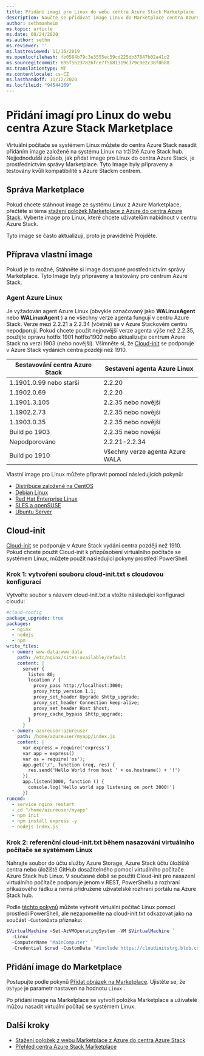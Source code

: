 ```yaml
---
title: Přidání imagí pro Linux do webu centra Azure Stack Marketplace
description: Naučte se přidávat image Linux do Marketplace centra Azure Stack.
author: sethmanheim
ms.topic: article
ms.date: 08/24/2020
ms.author: sethm
ms.reviewer: ''
ms.lastreviewed: 11/16/2019
ms.openlocfilehash: fb0584b79c3e3555ec59cd225db37847b02a41d2
ms.sourcegitcommit: 695f56237826fce7f5b81319c379c9e2c38f0b88
ms.translationtype: MT
ms.contentlocale: cs-CZ
ms.lasthandoff: 11/12/2020
ms.locfileid: "94544169"
---
```

# <a name="add-linux-images-to-the-azure-stack-hub-marketplace"></a>Přidání imagí pro Linux do webu centra Azure Stack Marketplace

Virtuální počítače se systémem Linux můžete do centra Azure Stack nasadit přidáním image založené na systému Linux na tržiště Azure Stack hub. Nejjednodušší způsob, jak přidat image pro Linux do centra Azure Stack, je prostřednictvím správy Marketplace. Tyto Image byly připraveny a testovány kvůli kompatibilitě s Azure Stackm centrem.

## <a name="marketplace-management"></a>Správa Marketplace

Pokud chcete stáhnout image ze systému Linux z Azure Marketplace, přečtěte si téma [stažení položek Marketplace z Azure do centra Azure Stack](azure-stack-download-azure-marketplace-item.md). Vyberte image pro Linux, které chcete uživatelům nabídnout v centru Azure Stack.

Tyto image se často aktualizují, proto je pravidelně Projděte.

## <a name="prepare-your-own-image"></a>Příprava vlastní image

Pokud je to možné, Stáhněte si image dostupné prostřednictvím správy Marketplace. Tyto Image byly připraveny a testovány pro centrum Azure Stack.

### <a name="azure-linux-agent"></a>Agent Azure Linux

Je vyžadován agent Azure Linux (obvykle označovaný jako **WALinuxAgent** nebo **WALinuxAgent** ) a ne všechny verze agenta fungují v centru Azure Stack. Verze mezi 2.2.21 a 2.2.34 (včetně) se v Azure Stackovém centru nepodporují. Pokud chcete použít nejnovější verze agenta výše než 2.2.35, použijte opravu hotfix 1901 hotfix/1902 nebo aktualizujte centrum Azure Stack na verzi 1903 (nebo novější). Všimněte si, že [Cloud-init](https://cloud-init.io/) se podporuje v Azure Stack vydáních centra později než 1910.

| Sestavování centra Azure Stack | Sestavení agenta Azure Linux |
| ------------- | ------------- |
| 1.1901.0.99 nebo starší | 2.2.20 |
| 1.1902.0.69  | 2.2.20  |
|  1.1901.3.105   | 2.2.35 nebo novější |
| 1.1902.2.73  | 2.2.35 nebo novější |
| 1.1903.0.35  | 2.2.35 nebo novější |
| Build po 1903 | 2.2.35 nebo novější |
| Nepodporováno | 2.2.21-2.2.34 |
| Build po 1910 | Všechny verze agenta Azure WALA|

Vlastní image pro Linux můžete připravit pomocí následujících pokynů:

* [Distribuce založené na CentOS](/azure/virtual-machines/linux/create-upload-centos?toc=%2fazure%2fvirtual-machines%2flinux%2ftoc.json)
* [Debian Linux](/azure/virtual-machines/linux/debian-create-upload-vhd?toc=%2fazure%2fvirtual-machines%2flinux%2ftoc.json)
* [Red Hat Enterprise Linux](azure-stack-redhat-create-upload-vhd.md)
* [SLES a openSUSE](/azure/virtual-machines/linux/suse-create-upload-vhd?toc=%2fazure%2fvirtual-machines%2flinux%2ftoc.json)
* [Ubuntu Server](/azure/virtual-machines/linux/create-upload-ubuntu?toc=%2fazure%2fvirtual-machines%2flinux%2ftoc.json)

## <a name="cloud-init"></a>Cloud-init

[Cloud-init](https://cloud-init.io/) se podporuje v Azure Stack vydání centra později než 1910. Pokud chcete použít Cloud-init k přizpůsobení virtuálního počítače se systémem Linux, můžete použít následující pokyny prostředí PowerShell.

### <a name="step-1-create-a-cloud-inittxt-file-with-your-cloud-config"></a>Krok 1: vytvoření souboru cloud-init.txt s cloudovou konfigurací

Vytvořte soubor s názvem cloud-init.txt a vložte následující konfiguraci cloudu:

```yaml
#cloud-config
package_upgrade: true
packages:
  - nginx
  - nodejs
  - npm
write_files:
  - owner: www-data:www-data
    path: /etc/nginx/sites-available/default
    content: |
      server {
        listen 80;
        location / {
          proxy_pass http://localhost:3000;
          proxy_http_version 1.1;
          proxy_set_header Upgrade $http_upgrade;
          proxy_set_header Connection keep-alive;
          proxy_set_header Host $host;
          proxy_cache_bypass $http_upgrade;
        }
      }
  - owner: azureuser:azureuser
    path: /home/azureuser/myapp/index.js
    content: |
      var express = require('express')
      var app = express()
      var os = require('os');
      app.get('/', function (req, res) {
        res.send('Hello World from host ' + os.hostname() + '!')
      })
      app.listen(3000, function () {
        console.log('Hello world app listening on port 3000!')
      })
runcmd:
  - service nginx restart
  - cd "/home/azureuser/myapp"
  - npm init
  - npm install express -y
  - nodejs index.js
  ```
  
### <a name="step-2-reference-cloud-inittxt-during-the-linux-vm-deployment"></a>Krok 2: referenční cloud-init.txt během nasazování virtuálního počítače se systémem Linux

Nahrajte soubor do účtu služby Azure Storage, Azure Stack účtu úložiště centra nebo úložiště GitHub dosažitelného pomocí virtuálního počítače Azure Stack hub Linux.
V současné době se použití Cloud-init pro nasazení virtuálního počítače podporuje jenom v REST, PowerShellu a rozhraní příkazového řádku a nemá přidružené uživatelské rozhraní portálu na Azure Stack hub.

Podle [těchto pokynů](../user/azure-stack-quick-create-vm-linux-powershell.md) můžete vytvořit virtuální počítač Linux pomocí prostředí PowerShell, ale nezapomeňte na cloud-init.txt odkazovat jako na součást `-CustomData` příznaku:

```powershell
$VirtualMachine =Set-AzVMOperatingSystem -VM $VirtualMachine `
  -Linux `
  -ComputerName "MainComputer" `
  -Credential $cred -CustomData "#include https://cloudinitstrg.blob.core.windows.net/strg/cloud-init.txt"
```

## <a name="add-your-image-to-marketplace"></a>Přidání image do Marketplace

Postupujte podle pokynů [Přidat obrázek na Marketplace](azure-stack-add-vm-image.md). Ujistěte se, že `OSType` je parametr nastaven na hodnotu `Linux` .

Po přidání image na Marketplace se vytvoří položka Marketplace a uživatelé můžou nasadit virtuální počítač se systémem Linux.

## <a name="next-steps"></a>Další kroky

* [Stažení položek z webu Marketplace z Azure do centra Azure Stack](azure-stack-download-azure-marketplace-item.md)
* [Přehled centra Azure Stack Marketplace](azure-stack-marketplace.md)
